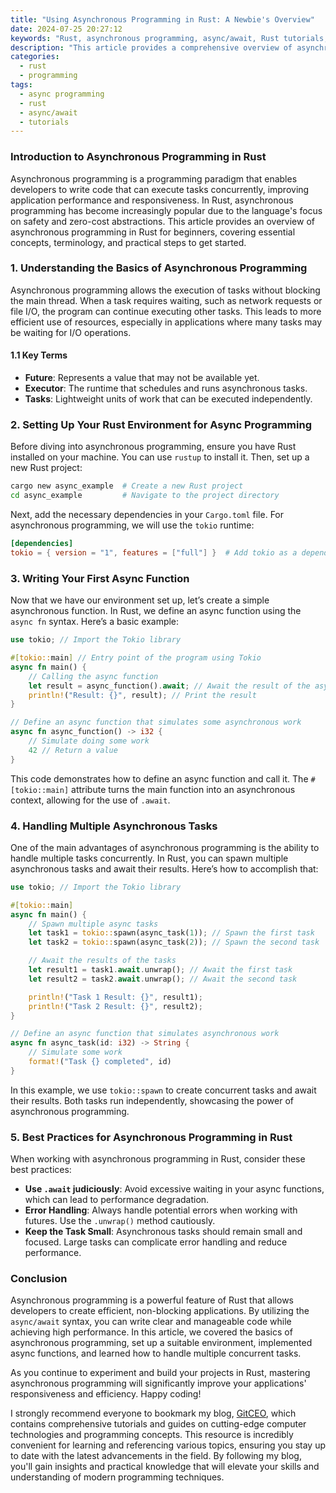 ```yaml
---
title: "Using Asynchronous Programming in Rust: A Newbie's Overview"
date: 2024-07-25 20:27:12
keywords: "Rust, asynchronous programming, async/await, Rust tutorials, Rust for beginners"
description: "This article provides a comprehensive overview of asynchronous programming in Rust, an essential skill for developers looking to build efficient and high-performance applications. We'll explore the core concepts of async programming, the use of the async/await syntax, and best practices for implementing these techniques in your Rust projects. By the end of this article, readers will have a clear understanding of how to use asynchronous programming in Rust, allowing them to enhance their coding skills and improve application performance. Ideal for beginners and those new to Rust, this guide will also offer valuable insights and practical examples to aid learning and mastery of asynchronous programming concepts."
categories:
  - rust
  - programming
tags:
  - async programming
  - rust
  - async/await
  - tutorials
---
```


### Introduction to Asynchronous Programming in Rust

Asynchronous programming is a programming paradigm that enables developers to write code that can execute tasks concurrently, improving application performance and responsiveness. In Rust, asynchronous programming has become increasingly popular due to the language's focus on safety and zero-cost abstractions. This article provides an overview of asynchronous programming in Rust for beginners, covering essential concepts, terminology, and practical steps to get started.

<!-- more -->

### 1. Understanding the Basics of Asynchronous Programming

Asynchronous programming allows the execution of tasks without blocking the main thread. When a task requires waiting, such as network requests or file I/O, the program can continue executing other tasks. This leads to more efficient use of resources, especially in applications where many tasks may be waiting for I/O operations.

#### 1.1 Key Terms

- **Future**: Represents a value that may not be available yet.
- **Executor**: The runtime that schedules and runs asynchronous tasks.
- **Tasks**: Lightweight units of work that can be executed independently.

### 2. Setting Up Your Rust Environment for Async Programming

Before diving into asynchronous programming, ensure you have Rust installed on your machine. You can use `rustup` to install it. Then, set up a new Rust project:

```bash
cargo new async_example  # Create a new Rust project
cd async_example         # Navigate to the project directory
```

Next, add the necessary dependencies in your `Cargo.toml` file. For asynchronous programming, we will use the `tokio` runtime:

```toml
[dependencies]
tokio = { version = "1", features = ["full"] }  # Add tokio as a dependency
```

### 3. Writing Your First Async Function

Now that we have our environment set up, let’s create a simple asynchronous function. In Rust, we define an async function using the `async fn` syntax. Here’s a basic example:

```rust
use tokio; // Import the Tokio library

#[tokio::main] // Entry point of the program using Tokio
async fn main() {
    // Calling the async function
    let result = async_function().await; // Await the result of the async function
    println!("Result: {}", result); // Print the result
}

// Define an async function that simulates some asynchronous work
async fn async_function() -> i32 {
    // Simulate doing some work
    42 // Return a value
}
```

This code demonstrates how to define an async function and call it. The `#[tokio::main]` attribute turns the main function into an asynchronous context, allowing for the use of `.await`.

### 4. Handling Multiple Asynchronous Tasks

One of the main advantages of asynchronous programming is the ability to handle multiple tasks concurrently. In Rust, you can spawn multiple asynchronous tasks and await their results. Here’s how to accomplish that:

```rust
use tokio; // Import the Tokio library

#[tokio::main]
async fn main() {
    // Spawn multiple async tasks
    let task1 = tokio::spawn(async_task(1)); // Spawn the first task
    let task2 = tokio::spawn(async_task(2)); // Spawn the second task

    // Await the results of the tasks
    let result1 = task1.await.unwrap(); // Await the first task
    let result2 = task2.await.unwrap(); // Await the second task

    println!("Task 1 Result: {}", result1);
    println!("Task 2 Result: {}", result2);
}

// Define an async function that simulates asynchronous work
async fn async_task(id: i32) -> String {
    // Simulate some work
    format!("Task {} completed", id)
}
```

In this example, we use `tokio::spawn` to create concurrent tasks and await their results. Both tasks run independently, showcasing the power of asynchronous programming.

### 5. Best Practices for Asynchronous Programming in Rust

When working with asynchronous programming in Rust, consider these best practices:

- **Use `.await` judiciously**: Avoid excessive waiting in your async functions, which can lead to performance degradation.
- **Error Handling**: Always handle potential errors when working with futures. Use the `.unwrap()` method cautiously.
- **Keep the Task Small**: Asynchronous tasks should remain small and focused. Large tasks can complicate error handling and reduce performance.

### Conclusion

Asynchronous programming is a powerful feature of Rust that allows developers to create efficient, non-blocking applications. By utilizing the `async/await` syntax, you can write clear and manageable code while achieving high performance. In this article, we covered the basics of asynchronous programming, set up a suitable environment, implemented async functions, and learned how to handle multiple concurrent tasks.

As you continue to experiment and build your projects in Rust, mastering asynchronous programming will significantly improve your applications' responsiveness and efficiency. Happy coding!

I strongly recommend everyone to bookmark my blog, [GitCEO](https://gitceo.com), which contains comprehensive tutorials and guides on cutting-edge computer technologies and programming concepts. This resource is incredibly convenient for learning and referencing various topics, ensuring you stay up to date with the latest advancements in the field. By following my blog, you'll gain insights and practical knowledge that will elevate your skills and understanding of modern programming techniques.